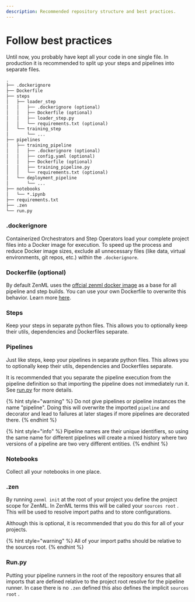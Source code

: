 ```yaml
---
description: Recommended repository structure and best practices.
---
```


# Follow best practices

Until now, you probably have kept all your code in one single file. In production it is recommended to split up your steps and pipelines into separate files.

```markdown
.
├── .dockerignore
├── Dockerfile
├── steps
│   ├── loader_step
│   │   ├── .dockerignore (optional)
│   │   ├── Dockerfile (optional)
│   │   ├── loader_step.py
│   │   └── requirements.txt (optional)
│   └── training_step
│       └── ...
├── pipelines
│   ├── training_pipeline
│   │   ├── .dockerignore (optional)
│   │   ├── config.yaml (optional)
│   │   ├── Dockerfile (optional)
│   │   ├── training_pipeline.py
│   │   └── requirements.txt (optional)
│   └── deployment_pipeline
│       └── ...
├── notebooks
│   └── *.ipynb
├── requirements.txt
├── .zen
└── run.py
```

### .dockerignore&#x20;

Containerized Orchestrators and Step Operators load your complete project files into a Docker image for execution. To speed up the process and reduce Docker image sizes, exclude all unnecessary files (like data, virtual environments, git repos, etc.) within the `.dockerignore`.

### Dockerfile (optional)

By default ZenML uses the [offcial zenml docker image](https://hub.docker.com/r/zenmldocker/zenml) as a base for all pipeline and step builds. You can use your own Dockerfile to overwrite this behavior. Learn more [here](../advanced-guide/containerize-your-pipeline.md).

### Steps

Keep your steps in separate python files. This allows you to optionally keep their utils, dependencies and Dockerfiles separate.

### Pipelines

Just like steps, keep your pipelines in separate python files. This allows you to optionally keep their utils, dependencies and Dockerfiles separate.&#x20;

It is recommended that you separate the pipeline execution from the pipeline definition so that importing the pipeline does not immediately run it. See [run.py](follow-best-practices.md#run.py) for more details.

{% hint style="warning" %}
Do not give pipelines or pipeline instances the name "pipeline". Doing this will overwrite the imported `pipeline` and decorator and lead to failures at later stages if more pipelines are decorated there.
{% endhint %}

{% hint style="info" %}
Pipeline names are their unique identifiers, so using the same name for different pipelines will create a mixed history where two versions of a pipeline are two very different entities.
{% endhint %}

### Notebooks

Collect all your notebooks in one place.&#x20;

### .zen

By running `zenml init` at the root of your project you define the project scope for ZenML. In ZenML terms this will be called your `sources root` . This will be used to resolve import paths and to store configurations.&#x20;

Although this is optional, it is recommended that you do this for all of your projects.

{% hint style="warning" %}
All of your import paths should be relative to the sources root.
{% endhint %}

### Run.py

Putting your pipeline runners in the root of the repository ensures that all imports that are defined relative to the project root resolve for the pipeline runner. In case there is no `.zen` defined this also defines the implicit `sources root` .



